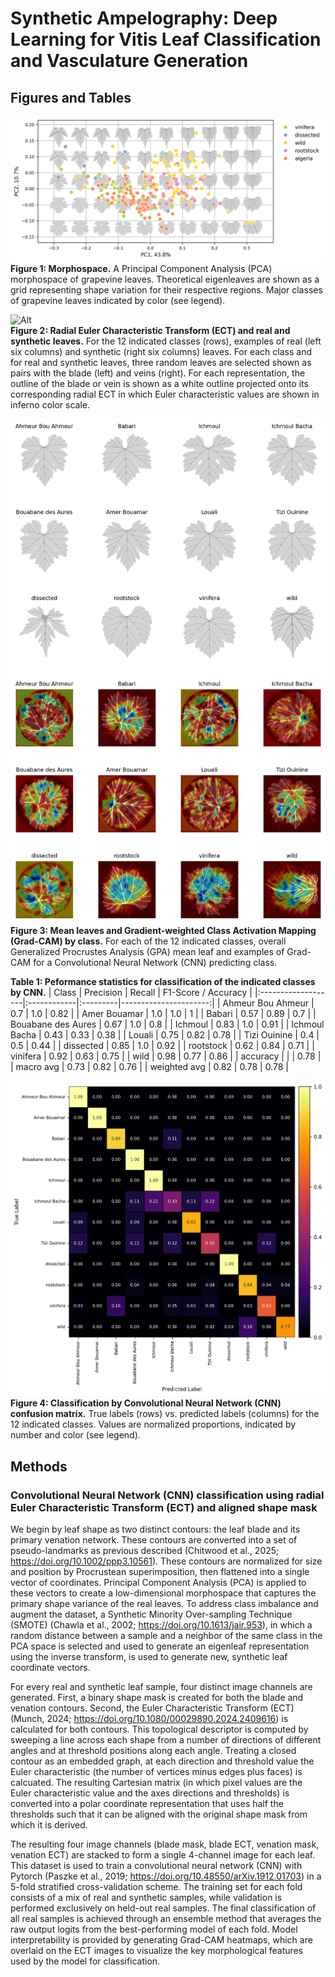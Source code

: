 # Synthetic Ampelography: Deep Learning for Vitis Leaf Classification and Vasculature Generation

## Figures and Tables

![Alt](https://github.com/DanChitwood/synthetic_ampelography/blob/main/outputs/figures/fig_morphospace.png)  
**Figure 1: Morphospace.** A Principal Component Analysis (PCA) morphospace of grapevine leaves. Theoretical eigenleaves are shown as a grid representing shape variation for their respective regions. Major classes of grapevine leaves indicated by color (see legend).  

![Alt](https://github.com/DanChitwood/synthetic_ampelography/blob/main/outputs/figures/fig_ECT.png)  
**Figure 2: Radial Euler Characteristic Transform (ECT) and real and synthetic leaves.** For the 12 indicated classes (rows), examples of real (left six columns) and synthetic (right six columns) leaves. For each class and for real and synthetic leaves, three random leaves are selected shown as pairs with the blade (left) and veins (right). For each representation, the outline of the blade or vein is shown as a white outline projected onto its corresponding radial ECT in which Euler characteristic values are shown in inferno color scale.

![Alt](https://github.com/DanChitwood/synthetic_ampelography/blob/main/outputs/figures/fig_gradCAM.png)  
**Figure 3: Mean leaves and Gradient-weighted Class Activation Mapping (Grad-CAM) by class.** For each of the 12 indicated classes, overall Generalized Procrustes Analysis (GPA) mean leaf and examples of Grad-CAM for a Convolutional Neural Network (CNN) predicting class.

**Table 1: Peformance statistics for classification of the indicated classes by CNN.**
| Class              | Precision   | Recall   |   F1-Score / Accuracy |
|:-------------------|:------------|:---------|----------------------:|
| Ahmeur Bou Ahmeur  | 0.7         | 1.0      |                  0.82 |
| Amer Bouamar       | 1.0         | 1.0      |                  1    |
| Babari             | 0.57        | 0.89     |                  0.7  |
| Bouabane des Aures | 0.67        | 1.0      |                  0.8  |
| Ichmoul            | 0.83        | 1.0      |                  0.91 |
| Ichmoul Bacha      | 0.43        | 0.33     |                  0.38 |
| Louali             | 0.75        | 0.82     |                  0.78 |
| Tizi Ouinine       | 0.4         | 0.5      |                  0.44 |
| dissected          | 0.85        | 1.0      |                  0.92 |
| rootstock          | 0.62        | 0.84     |                  0.71 |
| vinifera           | 0.92        | 0.63     |                  0.75 |
| wild               | 0.98        | 0.77     |                  0.86 |
| accuracy           |             |          |                  0.78 |
| macro avg          | 0.73        | 0.82     |                  0.76 |
| weighted avg       | 0.82        | 0.78     |                  0.78 |

![Alt](https://github.com/DanChitwood/synthetic_ampelography/blob/main/outputs/figures/fig_confusion_matrix.png)  
**Figure 4: Classification by Convolutional Neural Network (CNN) confusion matrix.** True labels (rows) vs. predicted labels (columns) for the 12 indicated classes. Values are normalized proportions, indicated by number and color (see legend).  

## Methods 

### Convolutional Neural Network (CNN) classification using radial Euler Characteristic Transform (ECT) and aligned shape mask  
We begin by leaf shape as two distinct contours: the leaf blade and its primary venation network. These contours are converted into a set of pseudo-landmarks as previous described (Chitwood et al., 2025; https://doi.org/10.1002/ppp3.10561). These contours are normalized for size and position by Procrustean superimposition, then flattened into a single vector of coordinates. Principal Component Analysis (PCA) is applied to these vectors to create a low-dimensional morphospace that captures the primary shape variance of the real leaves. To address class imbalance and augment the dataset, a Synthetic Minority Over-sampling Technique (SMOTE) (Chawla et al., 2002; https://doi.org/10.1613/jair.953), in which a random distance between a sample and a neighbor of the same class in the PCA space is selected and used to generate an eigenleaf representation using the inverse transform, is used to generate new, synthetic leaf coordinate vectors.

For every real and synthetic leaf sample, four distinct image channels are generated. First, a binary shape mask is created for both the blade and venation contours. Second, the Euler Characteristic Transform (ECT) (Munch, 2024; https://doi.org/10.1080/00029890.2024.2409616) is calculated for both contours. This topological descriptor is computed by sweeping a line across each shape from a number of directions of different angles and at threshold positions along each angle. Treating a closed contour as an embedded graph, at each direction and threshold value the Euler characteristic (the number of vertices minus edges plus faces) is calcuated. The resulting Cartesian matrix (in which pixel values are the Euler characteristic value and the axes directions and thresholds) is converted into a polar coordinate representation that uses half the thresholds such that it can be aligned with the original shape mask from which it is derived.

The resulting four image channels (blade mask, blade ECT, venation mask, venation ECT) are stacked to form a single 4-channel image for each leaf. This dataset is used to train a convolutional neural network (CNN) with Pytorch (Paszke et al., 2019; https://doi.org/10.48550/arXiv.1912.01703) in a 5-fold stratified cross-validation scheme. The training set for each fold consists of a mix of real and synthetic samples, while validation is performed exclusively on held-out real samples. The final classification of all real samples is achieved through an ensemble method that averages the raw output logits from the best-performing model of each fold. Model interpretability is provided by generating Grad-CAM heatmaps, which are overlaid on the ECT images to visualize the key morphological features used by the model for classification.
